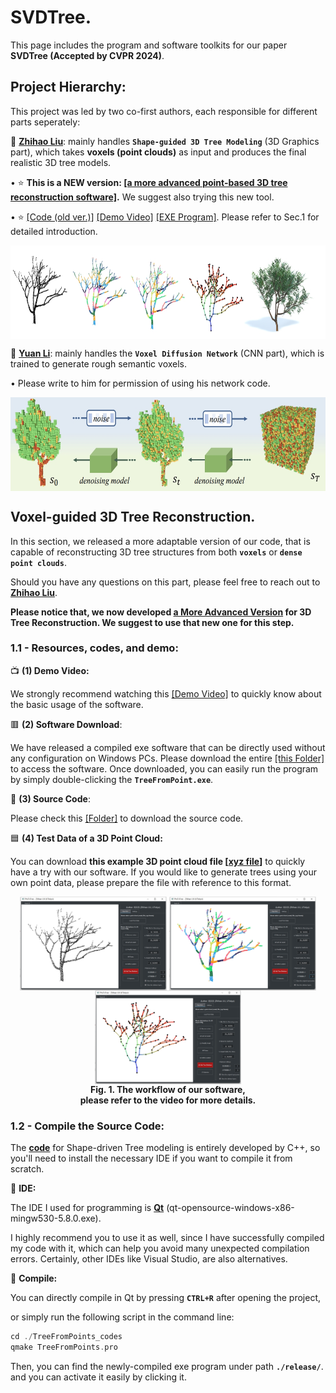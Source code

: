 # SVDTree.

This page includes the program and software toolkits for our paper **SVDTree (Accepted by CVPR 2024)**.

## Project Hierarchy:
This project was led by two co-first authors, each responsible for different parts seperately:

🐶 [**Zhihao Liu**](https://ryuzhihao123.github.io/): mainly handles **``Shape-guided 3D Tree Modeling``** (3D Graphics part), which takes **voxels (point clouds)** as input and produces the final realistic 3D tree models. 

• ⭐ **This is a NEW version: [[a more advanced point-based 3D tree reconstruction software]](https://github.com/RyuZhihao123/Point-cloud-3D-tree-reconstruction).** We suggest also trying this new tool.

• ⭐ [[Code (old ver.)]](https://github.com/RyuZhihao123/SVDTree/tree/main/TreeFromPoints_codes) [[Demo Video]](https://drive.google.com/file/d/1htelf6xldyFYocqnZ6rtEZxSvwj3Gy1I/view?usp=sharing) [[EXE Program]](https://github.com/RyuZhihao123/SVDTree/tree/main/TreeFromPoints_exe). Please refer to Sec.1 for detailed introduction.

<div align=center>
<img src="https://github.com/RyuZhihao123/SVDTree/blob/main/Fig_0.png" height = "150" alt="ack" title="dasdasdsa title" align=center />
</div>

🐶 [**Yuan Li**](): mainly handles the **``Voxel Diffusion Network``** (CNN part), which is trained to generate rough semantic voxels.

• Please write to him for permission of using his network code.

<div align=center>
<img src="https://github.com/RyuZhihao123/SVDTree/blob/main/Fig_1.png" height = "150" alt="ack" title="dasdasdsa title" align=center />
</div>


## Voxel-guided 3D Tree Reconstruction. 

In this section, we released a more adaptable version of our code, that is capable of reconstructing 3D tree structures from both **``voxels``** or **``dense point clouds``**.

Should you have any questions on this part, please feel free to reach out to [**Zhihao Liu**](https://ryuzhihao123.github.io/).

**Please notice that, we now developed [a More Advanced Version](https://github.com/RyuZhihao123/Point-cloud-3D-tree-reconstruction) for 3D Tree Reconstruction. We suggest to use that new one for this step.**

### 1.1 - Resources, codes, and demo:


📺 **(1) Demo Video:**

 We strongly recommend watching this [[Demo Video]](https://drive.google.com/file/d/1htelf6xldyFYocqnZ6rtEZxSvwj3Gy1I/view?usp=sharing) to quickly know about the basic usage of the software.


🟥 **(2) Software Download**: 

We have released a compiled exe software that can be directly used without any configuration on Windows PCs. Please download the entire [[this Folder]](https://github.com/RyuZhihao123/SVDTree/tree/main/TreeFromPoints_exe) to access the software. Once downloaded, you can easily run the program by simply double-clicking the **``TreeFromPoint.exe``**. 


📁 **(3) Source Code**: 

Please check this [[Folder]](https://github.com/RyuZhihao123/SVDTree/tree/main/TreeFromPoints_codes) to download the source code.



🟦 **(4) Test Data of a 3D Point Cloud:**

 You can download **this example 3D point cloud file [[xyz file](https://github.com/RyuZhihao123/SVDTree/blob/main/Tree1_input.xyz)]** to quickly have a try with our software. If you would like to generate trees using your own point data, please prepare the file with reference to this format.




<div align=center>
<img src="https://github.com/RyuZhihao123/SVDTree/blob/main/Fig_UI_1.png" height = "150" alt="ack" title="dasdasdsa title" align=center />
<img src="https://github.com/RyuZhihao123/SVDTree/blob/main/Fig_UI_2.png" height = "150" alt="ack" title="dasdasdsa title" align=center />
<img src="https://github.com/RyuZhihao123/SVDTree/blob/main/Fig_UI_3.png" height = "150" alt="ack" title="dasdasdsa title" align=center />
<br/><center><b>Fig. 1. The workflow of our software, <br>please refer to the video for more details.</b></center>
</div>


### 1.2 - Compile the Source Code:
The **[code](https://github.com/RyuZhihao123/SVDTree/tree/main/TreeFromPoints_codes)** for Shape-driven Tree modeling is entirely developed by C++, so you'll need to install the necessary IDE if you want to compile it from scratch.

📁 **IDE:**

The IDE I used for programming is [**Qt**](https://download.qt.io/new_archive/qt/5.8/5.8.0/) (qt-opensource-windows-x86-mingw530-5.8.0.exe). 

I highly recommend you to use it as well, since I have successfully compiled my code with it, which can help you avoid many unexpected compilation errors.
Certainly, other IDEs like Visual Studio, are also alternatives.

📁 **Compile:** 

You can directly compile in Qt by pressing **``CTRL+R``** after opening the project,

or simply run the following script in the command line:

```cpp
cd ./TreeFromPoints_codes
qmake TreeFromPoints.pro
```

Then, you can find the newly-compiled exe program under path **``./release/``**. and you can activate it easily by clicking it.


